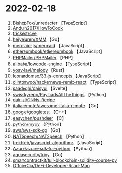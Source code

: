 # 2022-02-18

1. [BishopFox/unredacter](https://github.com/BishopFox/unredacter) 【TypeScript】
2. [Anduin2017/HowToCook](https://github.com/Anduin2017/HowToCook) 
3. [trickest/cve](https://github.com/trickest/cve) 
4. [heiyeluren/XMM](https://github.com/heiyeluren/XMM) 【Go】
5. [mermaid-js/mermaid](https://github.com/mermaid-js/mermaid) 【JavaScript】
6. [ethereumbook/ethereumbook](https://github.com/ethereumbook/ethereumbook) 【JavaScript】
7. [PHPMailer/PHPMailer](https://github.com/PHPMailer/PHPMailer) 【PHP】
8. [alibaba/lowcode-engine](https://github.com/alibaba/lowcode-engine) 【TypeScript】
9. [yoav-lavi/melody](https://github.com/yoav-lavi/melody) 【Rust】
10. [leonardomso/33-js-concepts](https://github.com/leonardomso/33-js-concepts) 【JavaScript】
11. [clintonwoo/hackernews-remix-react](https://github.com/clintonwoo/hackernews-remix-react) 【TypeScript】
12. [saadeghi/daisyui](https://github.com/saadeghi/daisyui) 【Svelte】
13. [swisskyrepo/PayloadsAllTheThings](https://github.com/swisskyrepo/PayloadsAllTheThings) 【Python】
14. [dair-ai/GNNs-Recipe](https://github.com/dair-ai/GNNs-Recipe) 
15. [italiaremote/awesome-italia-remote](https://github.com/italiaremote/awesome-italia-remote) 【Go】
16. [google/googletest](https://github.com/google/googletest) 【C++】
17. [easychen/pushdeer](https://github.com/easychen/pushdeer) 【C】
18. [python/mypy](https://github.com/python/mypy) 【Python】
19. [aws/aws-sdk-go](https://github.com/aws/aws-sdk-go) 【Go】
20. [NATSpeech/NATSpeech](https://github.com/NATSpeech/NATSpeech) 【Python】
21. [trekhleb/javascript-algorithms](https://github.com/trekhleb/javascript-algorithms) 【JavaScript】
22. [Azure/azure-sdk-for-python](https://github.com/Azure/azure-sdk-for-python) 【Python】
23. [aquasecurity/trivy](https://github.com/aquasecurity/trivy) 【Go】
24. [smartcontractkit/full-blockchain-solidity-course-py](https://github.com/smartcontractkit/full-blockchain-solidity-course-py) 
25. [OffcierCia/DeFi-Developer-Road-Map](https://github.com/OffcierCia/DeFi-Developer-Road-Map) 
